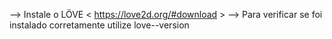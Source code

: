  --> Instale o LÖVE < https://love2d.org/#download >
 --> Para verificar se foi instalado corretamente utilize  love--version

